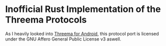 # Inofficial Rust Implementation of the Threema Protocols

As I heavily looked into [Threema for Android](https://github.com/threema-ch/threema-android/), this protocol port is licensed under the GNU Affero General Public License v3 aswell.
